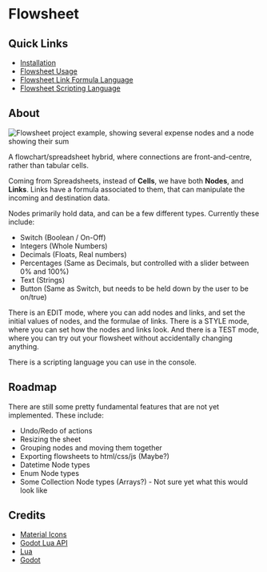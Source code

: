 # Flowsheet

## Quick Links

  - [Installation](https://github.com/IMP1/flowsheet/wiki/Installation)
  - [Flowsheet Usage](https://github.com/IMP1/flowsheet/wiki/Basic-Usage)
  - [Flowsheet Link Formula Language](https://github.com/IMP1/flowsheet/wiki/Links#formulae)
  - [Flowsheet Scripting Language](https://github.com/IMP1/flowsheet/wiki/Scripting)

## About

![Flowsheet project example, showing several expense nodes and a node showing their sum](https://github.com/IMP1/flowsheet/wiki/images/simple_project_edit_view.png)

A flowchart/spreadsheet hybrid, where connections are front-and-centre, rather than tabular cells.

Coming from Spreadsheets, instead of **Cells**, we have both **Nodes**, and **Links**. 
Links have a formula associated to them, that can manipulate the incoming and destination data. 

Nodes primarily hold data, and can be a few different types. Currently these include:

  - Switch (Boolean / On-Off)
  - Integers (Whole Numbers)
  - Decimals (Floats, Real numbers)
  - Percentages (Same as Decimals, but controlled with a slider between 0% and 100%)
  - Text (Strings)
  - Button (Same as Switch, but needs to be held down by the user to be on/true)

There is an EDIT mode, where you can add nodes and links, and set the initial values of nodes, and the formulae of links.
There is a STYLE mode, where you can set how the nodes and links look.
And there is a TEST mode, where you can try out your flowsheet without accidentally changing anything.

There is a scripting language you can use in the console.

## Roadmap

There are still some pretty fundamental features that are not yet implemented. These include:

  - Undo/Redo of actions
  - Resizing the sheet
  - Grouping nodes and moving them together
  - Exporting flowsheets to html/css/js (Maybe?)
  - Datetime Node types
  - Enum Node types
  - Some Collection Node types (Arrays?) - Not sure yet what this would look like

## Credits

  - [Material Icons](https://fonts.google.com/icons)
  - [Godot Lua API](https://luaapi.weaselgames.info/v2.1/)
  - [Lua](https://www.lua.org)
  - [Godot](https://godotengine.org)
